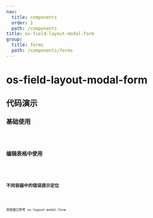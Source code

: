 ```yaml
---
nav:
  title: components
  order: 1
  path: /components
title: os-field-layout-modal-form
group:
  title: forms
  path: /components/forms
---
```


# os-field-layout-modal-form

## 代码演示

### 基础使用

<code src="../demos/field-layout-modal-form/simple.tsx" />

### 编辑表格中使用

<code src="../demos/field-layout-modal-form/in-table.tsx" />

### 不同容器中的错误提示定位

<code src="../demos/field-layout-modal-form/error-position.tsx" />

其他接口参考 os-layout-modal-form
